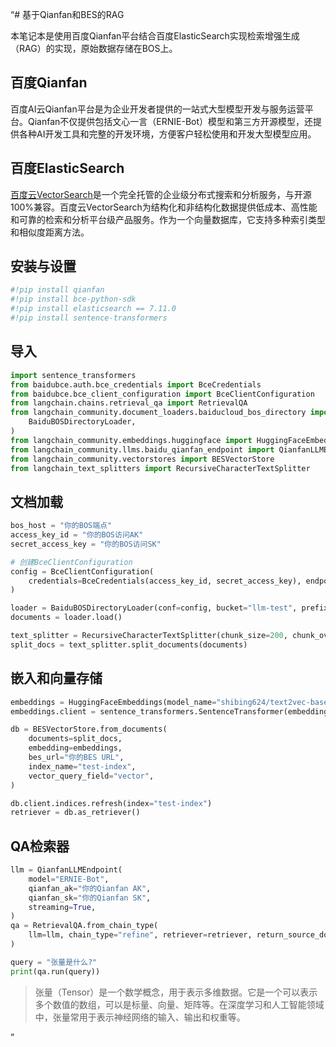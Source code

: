 “# 基于Qianfan和BES的RAG

本笔记本是使用百度Qianfan平台结合百度ElasticSearch实现检索增强生成（RAG）的实现，原始数据存储在BOS上。

## 百度Qianfan
百度AI云Qianfan平台是为企业开发者提供的一站式大型模型开发与服务运营平台。Qianfan不仅提供包括文心一言（ERNIE-Bot）模型和第三方开源模型，还提供各种AI开发工具和完整的开发环境，方便客户轻松使用和开发大型模型应用。

## 百度ElasticSearch
[百度云VectorSearch](https://cloud.baidu.com/doc/BES/index.html?from=productToDoc)是一个完全托管的企业级分布式搜索和分析服务，与开源100%兼容。百度云VectorSearch为结构化和非结构化数据提供低成本、高性能和可靠的检索和分析平台级产品服务。作为一个向量数据库，它支持多种索引类型和相似度距离方法。

## 安装与设置



```python
#!pip install qianfan
#!pip install bce-python-sdk
#!pip install elasticsearch == 7.11.0
#!pip install sentence-transformers
```

## 导入


```python
import sentence_transformers
from baidubce.auth.bce_credentials import BceCredentials
from baidubce.bce_client_configuration import BceClientConfiguration
from langchain.chains.retrieval_qa import RetrievalQA
from langchain_community.document_loaders.baiducloud_bos_directory import (
    BaiduBOSDirectoryLoader,
)
from langchain_community.embeddings.huggingface import HuggingFaceEmbeddings
from langchain_community.llms.baidu_qianfan_endpoint import QianfanLLMEndpoint
from langchain_community.vectorstores import BESVectorStore
from langchain_text_splitters import RecursiveCharacterTextSplitter
```

## 文档加载


```python
bos_host = "你的BOS端点"
access_key_id = "你的BOS访问AK"
secret_access_key = "你的BOS访问SK"

# 创建BceClientConfiguration
config = BceClientConfiguration(
    credentials=BceCredentials(access_key_id, secret_access_key), endpoint=bos_host
)

loader = BaiduBOSDirectoryLoader(conf=config, bucket="llm-test", prefix="llm/")
documents = loader.load()

text_splitter = RecursiveCharacterTextSplitter(chunk_size=200, chunk_overlap=0)
split_docs = text_splitter.split_documents(documents)
```

## 嵌入和向量存储


```python
embeddings = HuggingFaceEmbeddings(model_name="shibing624/text2vec-base-chinese")
embeddings.client = sentence_transformers.SentenceTransformer(embeddings.model_name)

db = BESVectorStore.from_documents(
    documents=split_docs,
    embedding=embeddings,
    bes_url="你的BES URL",
    index_name="test-index",
    vector_query_field="vector",
)

db.client.indices.refresh(index="test-index")
retriever = db.as_retriever()
```

## QA检索器


```python
llm = QianfanLLMEndpoint(
    model="ERNIE-Bot",
    qianfan_ak="你的Qianfan AK",
    qianfan_sk="你的Qianfan SK",
    streaming=True,
)
qa = RetrievalQA.from_chain_type(
    llm=llm, chain_type="refine", retriever=retriever, return_source_documents=True
)

query = "张量是什么?"
print(qa.run(query))
```

> 张量（Tensor）是一个数学概念，用于表示多维数据。它是一个可以表示多个数值的数组，可以是标量、向量、矩阵等。在深度学习和人工智能领域中，张量常用于表示神经网络的输入、输出和权重等。

”